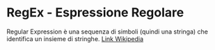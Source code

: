 # RegEx - Espressione Regolare

Regular Expression è una sequenza di simboli (quindi una stringa) che identifica un insieme di stringhe. [Link Wikipedia](https://it.wikipedia.org/wiki/Espressione_regolare)

